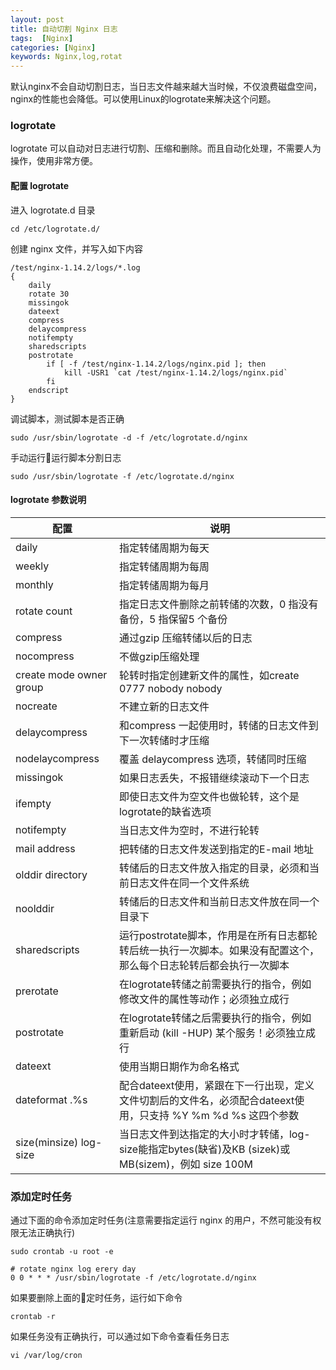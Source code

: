 ```yaml
---
layout: post
title: 自动切割 Nginx 日志
tags:  [Nginx]
categories: [Nginx]
keywords: Nginx,log,rotat
---
```



默认nginx不会自动切割日志，当日志文件越来越大当时候，不仅浪费磁盘空间，nginx的性能也会降低。可以使用Linux的logrotate来解决这个问题。




### logrotate
logrotate 可以自动对日志进行切割、压缩和删除。而且自动化处理，不需要人为操作，使用非常方便。

#### 配置 logrotate
进入 logrotate.d 目录
```
cd /etc/logrotate.d/
```

创建 nginx 文件，并写入如下内容
```
/test/nginx-1.14.2/logs/*.log
{
    daily
    rotate 30
    missingok
    dateext
    compress
    delaycompress
    notifempty
    sharedscripts
    postrotate
        if [ -f /test/nginx-1.14.2/logs/nginx.pid ]; then
            kill -USR1 `cat /test/nginx-1.14.2/logs/nginx.pid`
        fi
    endscript
}
```

调试脚本，测试脚本是否正确
```
sudo /usr/sbin/logrotate -d -f /etc/logrotate.d/nginx
```

手动运行运行脚本分割日志
```
sudo /usr/sbin/logrotate -f /etc/logrotate.d/nginx
``` 

#### logrotate 参数说明

|配置|说明|
|--|--------|
|daily|指定转储周期为每天|
|weekly|指定转储周期为每周|
|monthly|指定转储周期为每月|
|rotate count|指定日志文件删除之前转储的次数，0 指没有备份，5 指保留5 个备份|
|compress|通过gzip 压缩转储以后的日志|
|nocompress|不做gzip压缩处理|
|create mode owner group|轮转时指定创建新文件的属性，如create 0777 nobody nobody|
|nocreate|不建立新的日志文件|
|delaycompress|和compress 一起使用时，转储的日志文件到下一次转储时才压缩|
|nodelaycompress|覆盖 delaycompress 选项，转储同时压缩|
|missingok|如果日志丢失，不报错继续滚动下一个日志|
|ifempty|即使日志文件为空文件也做轮转，这个是logrotate的缺省选项|
|notifempty|当日志文件为空时，不进行轮转|
|mail address|把转储的日志文件发送到指定的E-mail 地址|
|olddir directory|转储后的日志文件放入指定的目录，必须和当前日志文件在同一个文件系统|
|noolddir|转储后的日志文件和当前日志文件放在同一个目录下|
|sharedscripts|运行postrotate脚本，作用是在所有日志都轮转后统一执行一次脚本。如果没有配置这个，那么每个日志轮转后都会执行一次脚本|
|prerotate|在logrotate转储之前需要执行的指令，例如修改文件的属性等动作；必须独立成行|
|postrotate|在logrotate转储之后需要执行的指令，例如重新启动 (kill -HUP) 某个服务！必须独立成行|
|dateext|使用当期日期作为命名格式|
|dateformat .%s|配合dateext使用，紧跟在下一行出现，定义文件切割后的文件名，必须配合dateext使用，只支持 %Y %m %d %s 这四个参数|
|size(minsize) log-size|当日志文件到达指定的大小时才转储，log-size能指定bytes(缺省)及KB (sizek)或MB(sizem)，例如 size 100M|

### 添加定时任务

通过下面的命令添加定时任务(注意需要指定运行 nginx 的用户，不然可能没有权限无法正确执行)
```
sudo crontab -u root -e
```

```
# rotate nginx log erery day
0 0 * * * /usr/sbin/logrotate -f /etc/logrotate.d/nginx
```

如果要删除上面的定时任务，运行如下命令

```
crontab -r
```

如果任务没有正确执行，可以通过如下命令查看任务日志
```
vi /var/log/cron
```

